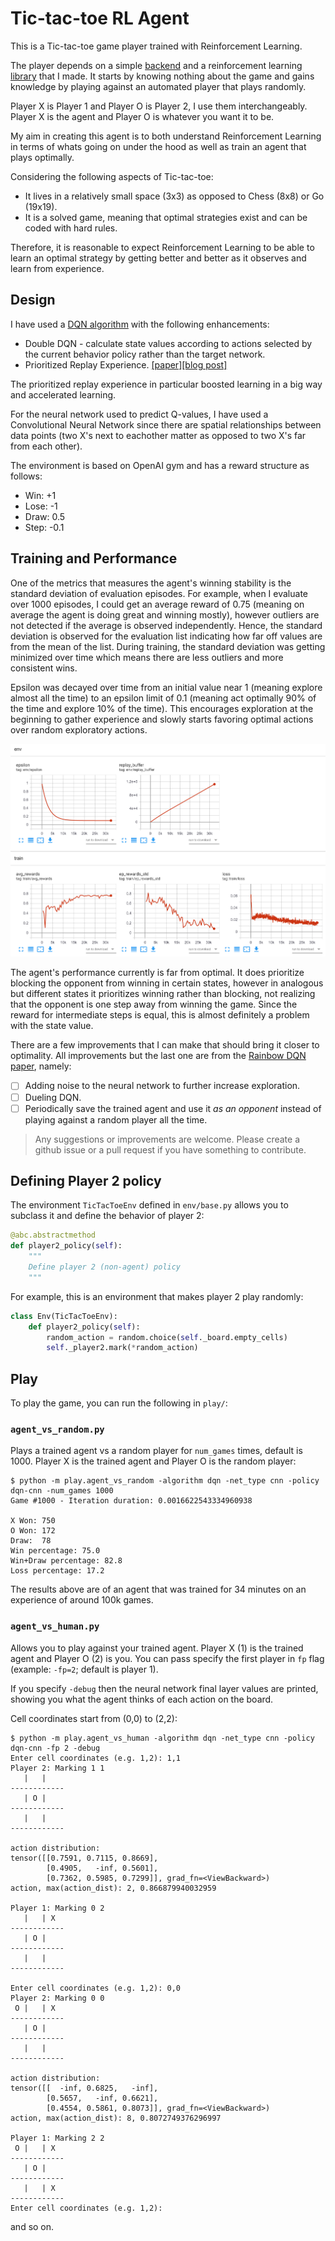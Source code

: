 # Tic-tac-toe RL Agent

This is a Tic-tac-toe game player trained with Reinforcement Learning.

The player depends on a simple [backend][1] and a reinforcement learning [library][2] that I made. It starts by knowing nothing about the game and gains knowledge by playing against an automated player that plays randomly.

Player X is Player 1 and Player O is Player 2, I use them interchangeably. Player X is the agent and Player O is whatever you want it to be.

My aim in creating this agent is to both understand Reinforcement Learning in terms of whats going on under the hood as well as train an agent that plays optimally. 

Considering the following aspects of Tic-tac-toe:
- It lives in a relatively small space (3x3) as opposed to Chess (8x8) or Go (19x19).
- It is a solved game, meaning that optimal strategies exist and can be coded with hard rules.

Therefore, it is reasonable to expect Reinforcement Learning to be able to learn an optimal strategy by getting better and better as it observes and learn from experience.

## Design

I have used a [DQN algorithm][4] with the following enhancements:
- Double DQN - calculate state values according to actions selected by the current behavior policy rather than the target network.
- Prioritized Replay Experience. [[paper]][5][[blog post]][6]

The prioritized replay experience in particular boosted learning in a big way and accelerated learning.

For the neural network used to predict Q-values, I have used a Convolutional Neural Network since there are spatial relationships between data points (two X's next to eachother matter as opposed to two X's far from each other).

The environment is based on OpenAI gym and has a reward structure as follows:
- Win: +1
- Lose: -1
- Draw: 0.5
- Step: -0.1

## Training and Performance

One of the metrics that measures the agent's winning stability is the standard deviation of evaluation episodes. For example, when I evaluate over 1000 episodes, I could get an average reward of 0.75 (meaning on average the agent is doing great and winning mostly), however outliers are not detected if the average is observed independently. Hence, the standard deviation is observed for the evaluation list indicating how far off values are from the mean of the list. During training, the standard deviation was getting minimized over time which means there are less outliers and more consistent wins.

Epsilon was decayed over time from an initial value near 1 (meaning explore almost all the time) to an epsilon limit of 0.1 (meaning act optimally 90% of the time and explore 10% of the time). This encourages exploration at the beginning to gather experience and slowly starts favoring optimal actions over random exploratory actions.

![Training](/docs/tictactoe_ddqn_prb.png)

The agent's performance currently is far from optimal. It does prioritize blocking the opponent from winning in certain states, however in analogous but different states it prioritizes winning rather than blocking, not realizing that the opponent is one step away from winning the game. Since the reward for intermediate steps is equal, this is almost definitely a problem with the state value.

There are a few improvements that I can make that should bring it closer to optimality. All improvements but the last one are from the [Rainbow DQN paper][3], namely:
- [ ] Adding noise to the neural network to further increase exploration.
- [ ] Dueling DQN.
- [ ] Periodically save the trained agent and use it *as an opponent* instead of playing against a random player all the time.

> Any suggestions or improvements are welcome. Please create a github issue or a pull request if you have something to contribute.

## Defining Player 2 policy

The environment `TicTacToeEnv` defined in `env/base.py` allows you to subclass it and define the behavior of player 2:

```python
@abc.abstractmethod
def player2_policy(self):
    """
    Define player 2 (non-agent) policy
    """
```

For example, this is an environment that makes player 2 play randomly:

```python
class Env(TicTacToeEnv):
    def player2_policy(self):
        random_action = random.choice(self._board.empty_cells)
        self._player2.mark(*random_action)
```

## Play

To play the game, you can run the following in `play/`:

### `agent_vs_random.py`

Plays a trained agent vs a random player for `num_games` times, default is 1000. Player X is the trained agent and Player O is the random player:

```console
$ python -m play.agent_vs_random -algorithm dqn -net_type cnn -policy dqn-cnn -num_games 1000
Game #1000 - Iteration duration: 0.0016622543334960938

X Won: 750
O Won: 172
Draw:  78
Win percentage: 75.0
Win+Draw percentage: 82.8
Loss percentage: 17.2
```

The results above are of an agent that was trained for 34 minutes on an experience of around 100k games.

### `agent_vs_human.py`

Allows you to play against your trained agent. Player X (1) is the trained agent and Player O (2) is you. You can pass specify the first player in `fp` flag (example: `-fp=2`; default is player 1).

If you specify `-debug` then the neural network final layer values are printed, showing you what the agent thinks of each action on the board.

Cell coordinates start from (0,0) to (2,2):

```
$ python -m play.agent_vs_human -algorithm dqn -net_type cnn -policy dqn-cnn -fp 2 -debug
Enter cell coordinates (e.g. 1,2): 1,1
Player 2: Marking 1 1
   |   |
------------
   | O |
------------
   |   |
------------

action distribution:
tensor([[0.7591, 0.7115, 0.8669],
        [0.4905,   -inf, 0.5601],
        [0.7362, 0.5985, 0.7299]], grad_fn=<ViewBackward>)
action, max(action_dist): 2, 0.866879940032959

Player 1: Marking 0 2
   |   | X
------------
   | O |
------------
   |   |
------------

Enter cell coordinates (e.g. 1,2): 0,0
Player 2: Marking 0 0
 O |   | X
------------
   | O |
------------
   |   |
------------

action distribution:
tensor([[  -inf, 0.6825,   -inf],
        [0.5657,   -inf, 0.6621],
        [0.4554, 0.5861, 0.8073]], grad_fn=<ViewBackward>)
action, max(action_dist): 8, 0.8072749376296997

Player 1: Marking 2 2
 O |   | X
------------
   | O |
------------
   |   | X
------------
Enter cell coordinates (e.g. 1,2):
```

and so on.


[1]: https://github.com/abstractpaper/tictactoe
[2]: https://github.com/abstractpaper/prop
[3]: https://arxiv.org/abs/1710.02298
[4]: https://en.wikipedia.org/wiki/Q-learning#Deep_Q-learning
[5]: https://arxiv.org/abs/1511.05952
[6]: https://danieltakeshi.github.io/2019/07/14/per/